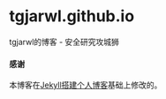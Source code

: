 # tgjarwl.github.io
tgjarwl的博客 -  安全研究攻城狮

#### 感谢   

本博客在[Jekyll搭建个人博客](http://baixin.io/2016/10/jekyll_tutorials1/)基础上修改的。
